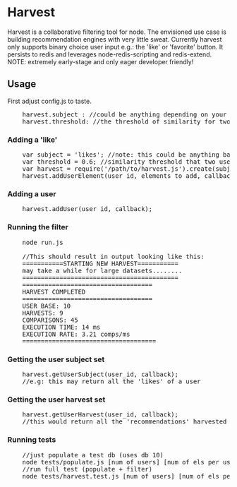 # Harvest
Harvest is a collaborative filtering tool for node. The envisioned use case is building recommendation engines with very little sweat. Currently harvest only supports binary choice user input e.g.: the 'like' or 'favorite' button. It persists to redis and leverages node-redis-scripting and redis-extend.
NOTE: extremely early-stage and only eager developer friendly!

## Usage
First adjust config.js to taste.
<pre>
	harvest.subject : //could be anything depending on your app. e.g: 'likes' 'favorites' 'stars' 'liked_ppl' etc...
	harvest.threshold: //the threshold of similarity for two users to be the basis for recommendations to each other must be greater than 0 and smaller or equal to 1
</pre>

### Adding a 'like'
<pre>
	var subject = 'likes'; //note: this could be anything based on your application
	var threshold = 0.6; //similarity threshold that two users have to cross to be be used as recommendations to each other
	var harvest = require('/path/to/harvest.js').create(subject, threshold);
	harvest.addUserElement(user_id, elements_to_add, callback);
</pre>

### Adding a user
<pre>
	harvest.addUser(user_id, callback);
</pre>

### Running the filter
<pre>
	node run.js
	
	//This should result in output looking like this:
	===========STARTING NEW HARVEST===========
	may take a while for large datasets........
	==========================================
	===================================
	HARVEST COMPLETED
	===================================
	USER BASE: 10
	HARVESTS: 9
	COMPARISONS: 45
	EXECUTION TIME: 14 ms
	EXECUTION RATE: 3.21 comps/ms
	====================================
</pre>

### Getting the user subject set
<pre>
	harvest.getUserSubject(user_id, callback);
	//e.g: this may return all the 'likes' of a user
</pre>

### Getting the user harvest set
<pre>
	harvest.getUserHarvest(user_id, callback);
	//this would return all the 'recommendations' harvested
</pre>

### Running tests
<pre>
	//just populate a test db (uses db 10)
	node tests/populate.js [num of users] [num of els per user]
	//run full test (populate + filter)
	node tests/harvest.test.js [num of users] [num of els per user]
</pre>